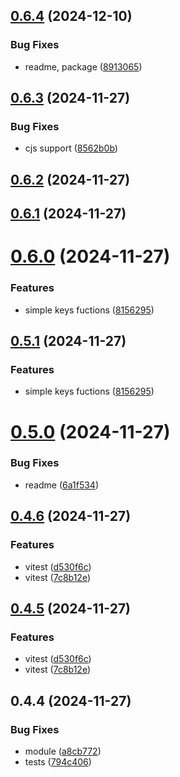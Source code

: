 ## [0.6.4](https://github.com/andrehrferreira/cmmv-encryptor/compare/v0.6.3...v0.6.4) (2024-12-10)


### Bug Fixes

* readme, package ([8913065](https://github.com/andrehrferreira/cmmv-encryptor/commit/89130658ee61aee5229bd1ca0d865c474f6b51e7))



## [0.6.3](https://github.com/andrehrferreira/cmmv-encryptor/compare/v0.6.2...v0.6.3) (2024-11-27)


### Bug Fixes

* cjs support ([8562b0b](https://github.com/andrehrferreira/cmmv-encryptor/commit/8562b0b29edb6fcb641a6902dbab12f2b8c723db))



## [0.6.2](https://github.com/andrehrferreira/cmmv-encryptor/compare/v0.6.1...v0.6.2) (2024-11-27)



## [0.6.1](https://github.com/andrehrferreira/cmmv-encryptor/compare/v0.6.0...v0.6.1) (2024-11-27)



# [0.6.0](https://github.com/andrehrferreira/cmmv-encryptor/compare/v0.5.0...v0.6.0) (2024-11-27)


### Features

* simple keys fuctions ([8156295](https://github.com/andrehrferreira/cmmv-encryptor/commit/8156295861c8cb012d18d2b26eba9bcb28f54c20))



## [0.5.1](https://github.com/andrehrferreira/cmmv-encryptor/compare/v0.5.0...v0.5.1) (2024-11-27)


### Features

* simple keys fuctions ([8156295](https://github.com/andrehrferreira/cmmv-encryptor/commit/8156295861c8cb012d18d2b26eba9bcb28f54c20))



# [0.5.0](https://github.com/andrehrferreira/cmmv-encryptor/compare/v0.4.6...v0.5.0) (2024-11-27)


### Bug Fixes

* readme ([6a1f534](https://github.com/andrehrferreira/cmmv-encryptor/commit/6a1f53451c6ab85a9c7236903de26c7e483beb75))



## [0.4.6](https://github.com/andrehrferreira/cmmv-encryptor/compare/v0.4.4...v0.4.6) (2024-11-27)


### Features

* vitest ([d530f6c](https://github.com/andrehrferreira/cmmv-encryptor/commit/d530f6c808ddd34ceabe1a9e9338d6fc2e010900))
* vitest ([7c8b12e](https://github.com/andrehrferreira/cmmv-encryptor/commit/7c8b12eabd920617ec335a22628bb9fe5c1b25a7))



## [0.4.5](https://github.com/andrehrferreira/cmmv-encryptor/compare/v0.4.4...v0.4.5) (2024-11-27)


### Features

* vitest ([d530f6c](https://github.com/andrehrferreira/cmmv-encryptor/commit/d530f6c808ddd34ceabe1a9e9338d6fc2e010900))
* vitest ([7c8b12e](https://github.com/andrehrferreira/cmmv-encryptor/commit/7c8b12eabd920617ec335a22628bb9fe5c1b25a7))



## 0.4.4 (2024-11-27)


### Bug Fixes

* module ([a8cb772](https://github.com/andrehrferreira/cmmv-encryptor/commit/a8cb77268f4c57ea446b7323afb24242c3771438))
* tests ([794c406](https://github.com/andrehrferreira/cmmv-encryptor/commit/794c4069e4557763a70122be37d2ca1680992bbc))




